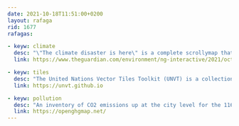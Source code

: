 ```yaml
---
date: 2021-10-18T11:51:00+0200
layout: rafaga
rid: 1677
rafagas:

- keyw: climate
  desc: "\"The climate disaster is here\" is a complete scrollymap that develops with maps and data on how Earth's climate changes and when it will become unlivable"
  link: https://www.theguardian.com/environment/ng-interactive/2021/oct/14/climate-change-happening-now-stats-graphs-maps-cop26

- keyw: tiles
  desc: "The United Nations Vector Tiles Toolkit (UNVT) is a collection of Open Source Software to produce, store, symbolize and optimize vector tiles to make lightweight interactive web maps"
  link: https://unvt.github.io

- keyw: pollution
  desc: "An inventory of CO2 emissions up at the city level for the 116.000 European and UK administrative boundaries with 2018 data"
  link: https://openghgmap.net/
---
```

